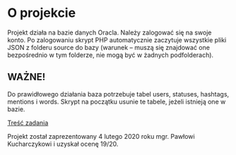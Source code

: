 # O projekcie

Projekt działa na bazie danych Oracla. Należy zalogować się na swoje konto. Po zalogowaniu skrypt PHP automatycznie zaczytuje wszystkie pliki JSON z folderu source do bazy (warunek – muszą się znajdować one bezpośrednio w tym folderze, nie mogą być w żadnych podfolderach).

## WAŻNE!
Do prawidłowego działania baza potrzebuje tabel users, statuses, hashtags, mentions i words. Skrypt na początku usunie te tabele, jeżeli istnieją one w bazie.

[Treść zadania](http://students.mimuw.edu.pl/~ar406309/BD_tresc/Projekt_2019.html)

Projekt został zaprezentowany 4 lutego 2020 roku mgr. Pawłowi Kucharczykowi i uzyskał ocenę 19/20.
